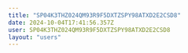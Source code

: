 ```yaml
---
title: "SP04K3THZ024QM93R9F5DXTZSPY98ATXD2E2CSD8"
date: 2024-10-04T17:41:56.357Z
user: SP04K3THZ024QM93R9F5DXTZSPY98ATXD2E2CSD8
layout: "users"
---
```

    